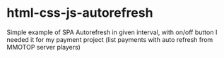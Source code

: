 # html-css-js-autorefresh

Simple example of SPA Autorefresh in given interval, with on/off button
I needed it for my payment project (list payments with auto refresh from MMOTOP server players)
